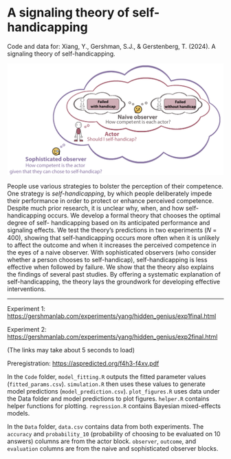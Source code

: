 # A signaling theory of self-handicapping
Code and data for: Xiang, Y., Gershman, S.J., & Gerstenberg, T. (2024). A signaling theory of self-handicapping.

<div align="center"><img src="Figures/theory_schematic.png" alt="Theory Schematic" width="600" /></div>

People use various strategies to bolster the perception of their competence. One strategy is
<i>self-handicapping</i>, by which people deliberately impede their performance in order to protect or
enhance perceived competence. Despite much prior research, it is unclear why, when, and how
self-handicapping occurs. We develop a formal theory that chooses the optimal degree of self-
handicapping based on its anticipated performance and signaling effects. We test the theory’s
predictions in two experiments (𝑁 = 400), showing that self-handicapping occurs more often
when it is unlikely to affect the outcome and when it increases the perceived competence in the
eyes of a naive observer. With sophisticated observers (who consider whether a person chooses
to self-handicap), self-handicapping is less effective when followed by failure. We show that the
theory also explains the findings of several past studies. By offering a systematic explanation
of self-handicapping, the theory lays the groundwork for developing effective interventions.

<hr>

Experiment 1: https://gershmanlab.com/experiments/yang/hidden_genius/exp1final.html

Experiment 2: https://gershmanlab.com/experiments/yang/hidden_genius/exp2final.html

(The links may take about 5 seconds to load)

Preregistration: https://aspredicted.org/f4h3-f4xv.pdf

In the `Code` folder, `model_fitting.R` outputs the fitted parameter values (`fitted_params.csv`). `simulation.R` then uses these values to generate model predictions (`model_prediction.csv`). `plot_figures.R` uses data under the Data folder and model predictions to plot figures. `helper.R` contains helper functions for plotting. `regression.R` contains Bayesian mixed-effects models. 

In the `Data` folder, `data.csv` contains data from both experiments. The `accuracy` and `probability_10` (probability of choosing to be evaluated on 10 answers) columns are from the actor block. `observer`, `outcome`, and `evaluation` columns are from the naive and sophisticated observer blocks.
